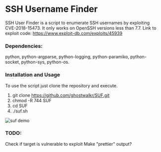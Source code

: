 
# SSH Username Finder
SSH User Finder is a script to enumerate SSH usernames by exploiting CVE-2018-15473. It only works on OpenSSH versions less than 7.7. Link to exploit code: https://www.exploit-db.com/exploits/45939 
### Dependencies: 
python, 
python-argparse, 
python-logging, 
python-paramiko, 
python-socket, 
python-sys, 
python-os. 

### Installation and Usage
To use the script just clone the repository and execute.

1. git clone https://github.com/ghostwalkr/SUF.git
2. chmod -R 744 SUF
3. cd SUF
4. ./suf.sh

![suf demo](https://media.giphy.com/media/1j9frMjJlzbrIpPnp1/giphy.gif)

### TODO:
Check if target is vulnerable to exploit
Make "prettier" output?

